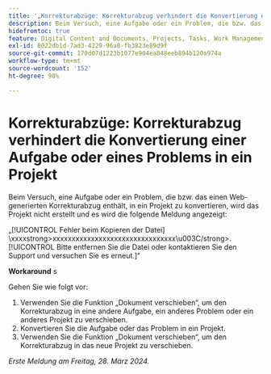 ```yaml
---
title: '„Korrekturabzüge: Korrekturabzug verhindert die Konvertierung einer Aufgabe oder eines Problems in ein Projekt“'
description: Beim Versuch, eine Aufgabe oder ein Problem, die bzw. das einen Web-generierten Korrekturabzug enthält, in ein Projekt zu konvertieren, wird das Projekt nicht erstellt und es wird eine Meldung angezeigt. Eine Problemumgehung ist verfügbar.
hidefromtoc: true
feature: Digital Content and Documents, Projects, Tasks, Work Management
exl-id: 0022db1d-7ad3-4229-96a8-fb3823e89d9f
source-git-commit: 170d07d1223b1077e904ea848eeb894b120a974a
workflow-type: tm+mt
source-wordcount: '152'
ht-degree: 98%

---
```


# Korrekturabzüge: Korrekturabzug verhindert die Konvertierung einer Aufgabe oder eines Problems in ein Projekt

Beim Versuch, eine Aufgabe oder ein Problem, die bzw. das einen Web-generierten Korrekturabzug enthält, in ein Projekt zu konvertieren, wird das Projekt nicht erstellt und es wird die folgende Meldung angezeigt:

„[!UICONTROL Fehler beim Kopieren der Datei] \xxxxstrong>xxxxxxxxxxxxxxxxxxxxxxxxxxxxxxxx\u003C\/strong>. [!UICONTROL Bitte entfernen Sie die Datei oder kontaktieren Sie den Support und versuchen Sie es erneut.]“

**Workaround** s

Gehen Sie wie folgt vor:

1. Verwenden Sie die Funktion „Dokument verschieben“, um den Korrekturabzug in eine andere Aufgabe, ein anderes Problem oder ein anderes Projekt zu verschieben.
2. Konvertieren Sie die Aufgabe oder das Problem in ein Projekt.
3. Verwenden Sie die Funktion „Dokument verschieben“, um den Korrekturabzug in das neue Projekt zu verschieben.

_Erste Meldung am Freitag, 28. März 2024._

